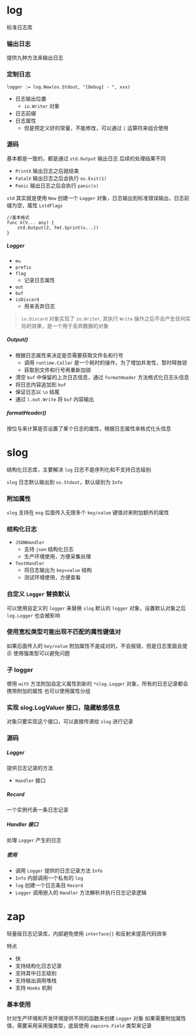 # log

标准日志库

### 输出日志

提供九种方法来输出日志

### 定制日志

`logger := log.New(os.Stdout, "[Debug] - ", xxx)`

- 日志输出位置
    - `io.Writer` 对象
- 日志前缀
- 日志属性
    - 但是预定义好的常量，不能修改，可以通过 `|` 运算符来组合使用

### 源码

基本都是一致的，都是通过 `std.Output` 输出日志
后续的处理结果不同

- `PrintX` 输出日志之后就结束
- `FatalX` 输出日志之后会执行 `os.Exit(1)`
- `Panic` 输出日志之后会执行 `panic(s)`

`std` 其实就是使用 `New` 创建一个 `Logger` 对象，日志输出到标准错误输出，日志前缀为空，属性 `LstdFlags`

```text
//基本格式
func X(V... any) {
    std.Output(2, fmt.Sprint(v...))
}
```

##### Logger

- `mu`
- `prefix`
- `flag`
    - 记录日志属性
- `out`
- `buf`
- `isDiscard`
    - 用来丢弃日志

> `io.Discard` 对象实现了 `io.Writer`, 其执行 `Write` 操作之后不会产生任何实际的效果，是一个用于丢弃数据的对象

##### Output()

- 根据日志属性来决定是否需要获取文件名和行号
    - 调用 `runtime.Caller` 是一个耗时的操作，为了增加并发性，暂时释放锁
    - 获取到文件和行号再重新加锁
- 清空 `buf` 中保留的上次日志信息，通过 `formatHeader` 方法格式化日志头信息
- 将日志内容追加到 `buf`
- 保证日志以 `\n` 结尾
- 通过 `l.out.Write` 将 `buf` 内容输出

##### formatHeader()

按位与来计算是否设置了某个日志的属性，根据日志属性来格式化头信息

# slog

结构化日志库，主要解决 `log` 日志不是序列化和不支持日志级别

`slog` 日志默认输出到 `os.Stdout`，默认级别为 `Info`

### 附加属性

`slog` 支持在 `msg` 后面传入无限多个 `key/value` 键值对来附加额外的属性

### 结构化日志

- `JSONHandler`
    - 支持 `json` 结构化日志
    - 生产环境使用，方便采集处理
- `TextHandler`
    - 将日志输出为 `key=value` 结构
    - 测试环境使用，方便查看

### 自定义 `Logger` 替换默认

可以使用自定义的 `logger` 来替换 `slog` 默认的 `logger` 对象，设置默认对象之后 `log.Logger` 也会被影响

### 使用宽松类型可能出现不匹配的属性键值对

如果后面传入的 `key/value` 附加属性不是成对的，不会报错，但是日志里面会提示
使用强类型可以避免问题

### 子 logger

使用 `with` 方法附加自定义属性到新的 `*slog.Logger` 对象，所有的日志记录都会携带附加的属性
也可以使用属性分组

### 实现 slog.LogValuer 接口，隐藏敏感信息

对象只要实现这个接口，可以直接传递给 `slog` 进行记录

### 源码

##### Logger

提供日志记录的方法

- `Handler` 接口

##### Record

一个实例代表一条日志记录

##### Handler 接口

处理 `Logger` 产生的日志

##### 使用

- 调用 `Logger` 提供的日志记录方法 `Info`
- `Info` 内部调用一个私有的 `log`
- `log` 创建一个日志条目 `Record`
- `Logger` 调用嵌入的 `Handler` 方法解析并执行日志记录逻辑

# zap

轻量级日志记录库，内部避免使用 `interface{}` 和反射来提高代码效率

特点
- 快
- 支持结构化日志记录
- 支持其中日志级别
- 支持输出调用堆栈
- 支持 `Hooks` 机制

### 基本使用

针对生产环境和开发环境提供不同的函数来创建 `Logger` 对象
如果需要附加属性值，需要采用采用强类型，底层使用 `zapcore.Field` 类型来记录
